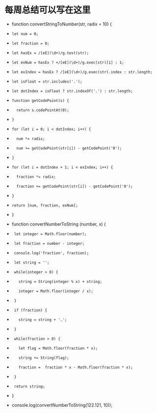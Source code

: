 # 每周总结可以写在这里

-  function convertStringToNumber(str, radix = 10) {
-     let num = 0;
-     let fraction = 0;
-     let hasEx = /[eE](\d+)/g.test(str);
-     let exNum = hasEx ? +/[eE](\d+)/g.exec(str)[1] : 1;
-     let exIndex = hasEx ? /[eE](\d+)/g.exec(str).index : str.length;
-     let isFloat = str.includes('.');
-     let dotIndex = isFloat ? str.indexOf('.') : str.length;
-     function getCodePoint(s) {
-       return s.codePointAt(0);
-     }
-     for (let i = 0; i < dotIndex; i++) {
-       num *= radix;
-       num += getCodePoint(str[i]) - getCodePoint('0');
-     }
-     for (let i = dotIndex + 1; i < exIndex; i++) {
-       fraction *= radix;
-       fraction += getCodePoint(str[i]) - getCodePoint('0');
-     }
-     return [num, fraction, exNum];
-   }

-    function convertNumberToString (number, x) {
-      let integer = Math.floor(number);
-      let fraction = number - integer;
-      console.log('fraction', fraction);
-      let string = '';
-      while(integer > 0) {
-        string = String(integer % x) + string;
-        integer = Math.floor(integer / x);
-      }
-      if (fraction) {
-        string = string + '.';
-      }
-      while(fraction > 0) {
-        let flag = Math.floor(fraction * x);
-        string += String(flag);
-        fraction =  fraction * x - Math.floor(fraction * x);
-      }
-      return string;
-    }
-    console.log(convertNumberToString(122.121, 10));
